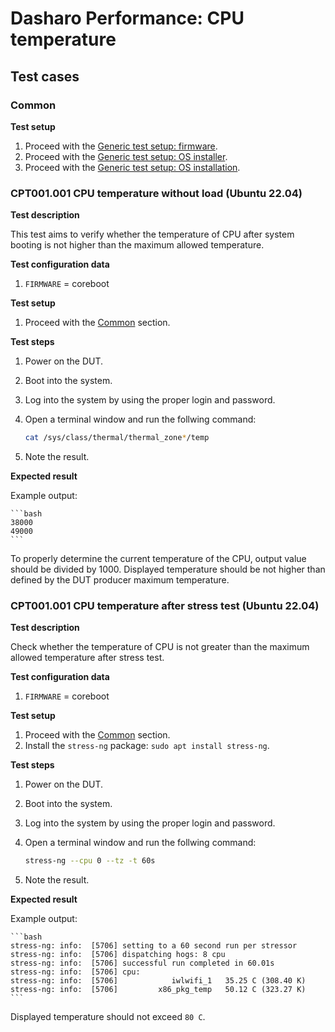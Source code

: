 # Dasharo Performance: CPU temperature

## Test cases

### Common

**Test setup**

1. Proceed with the
    [Generic test setup: firmware](../../generic-test-setup/#firmware).
1. Proceed with the
    [Generic test setup: OS installer](../../generic-test-setup/#os-installer).
1. Proceed with the
    [Generic test setup: OS installation](../../generic-test-setup/#os-installation).

### CPT001.001 CPU temperature without load (Ubuntu 22.04)

**Test description**

This test aims to verify whether the temperature of CPU after system booting
is not higher than the maximum allowed temperature.

**Test configuration data**

1. `FIRMWARE` = coreboot

**Test setup**

1. Proceed with the [Common](#common) section.

**Test steps**

1. Power on the DUT.
1. Boot into the system.
1. Log into the system by using the proper login and password.
1. Open a terminal window and run the follwing command:

    ```bash
    cat /sys/class/thermal/thermal_zone*/temp
    ```

1. Note the result.

**Expected result**

Example output:

    ```bash
    38000
    49000
    ```

To properly determine the current temperature of the CPU, output value
should be divided by 1000. Displayed temperature should be not higher than
defined by the DUT producer maximum temperature.

### CPT001.001 CPU temperature after stress test (Ubuntu 22.04)

**Test description**

Check whether the temperature of CPU is not greater than the maximum allowed 
temperature after stress test.

**Test configuration data**

1. `FIRMWARE` = coreboot

**Test setup**

1. Proceed with the [Common](#common) section.
1. Install the `stress-ng` package: `sudo apt install stress-ng`.

**Test steps**

1. Power on the DUT.
1. Boot into the system.
1. Log into the system by using the proper login and password.
1. Open a terminal window and run the follwing command:

    ```bash
    stress-ng --cpu 0 --tz -t 60s
    ```

1. Note the result.


**Expected result**

Example output:

    ```bash
    stress-ng: info:  [5706] setting to a 60 second run per stressor
    stress-ng: info:  [5706] dispatching hogs: 8 cpu
    stress-ng: info:  [5706] successful run completed in 60.01s
    stress-ng: info:  [5706] cpu:
    stress-ng: info:  [5706]            iwlwifi_1   35.25 C (308.40 K)
    stress-ng: info:  [5706]         x86_pkg_temp   50.12 C (323.27 K)
    ```

Displayed temperature should not exceed `80 C`.
